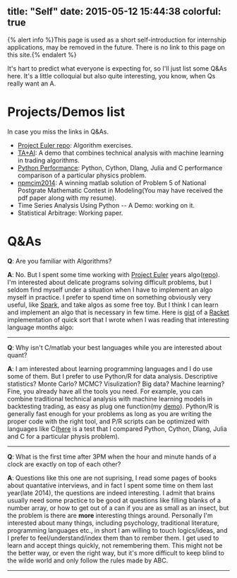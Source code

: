 title: "Self"
date: 2015-05-12 15:44:38
colorful: true
---

{% alert info %}This page is used as a short self-introduction for internship applications, may be removed in the future. There is no link to this page on this site.{% endalert %}

It's hart to predict what everyone is expecting for, so I'll just list some Q&As here. It's a little colloquial but also quite interesting, you know, when Qs really want an A.

# Projects/Demos list

In case you miss the links in Q&As.

- [Project Euler repo](https://github.com/kongscn/euler): Algorithm exercises.
- [TA+AI](http://blog.kongscn.me/2014/11/23/algorithmic-trading-machine-learning.html): A demo that combines technical analysis with machine learning in trading algorithms.
- [Python Performance](http://blog.kongscn.me/2014/11/10/cython-performance.html): Python, Cython, Dlang, Julia and C performance comparison of a particular physics problem.
- [npmcim2014](https://github.com/kongscn/npmcim2014): A winning matlab solution of Problem 5 of National Postgrate Mathematic Contest in Modeling(You may have received the pdf paper along with my resume).
- Time Series Analysis Using Python -- A Demo: working on it.
- Statistical Arbitrage: Working paper.


# Q&As

**Q**: Are you familiar with Algorithms?

**A**: No. But I spent some time working with [Project Euler](http://projecteuler.net/) years algo([repo](https://github.com/kongscn/euler)). I'm interested about delicate programs solving difficult problems, but I seldom find myself under a situation when I have to implement an algo myself in practice. I prefer to spend time on something obviously very useful, like [Spark](http://spark.apache.org/), and take algos as some free toy. But I think I can learn and implement an algo that is necessary in few time. Here is [gist](https://gist.github.com/kongscn/d47fa9cbe8055faf1114) of a [Racket](http://racket-lang.org) implementation of quick sort that I wrote when I was reading that interesting language months algo:

---

**Q**: Why isn't C/matlab your best languages while you are interested about quant?

**A**: I am interested about learning programming languages and I do use some of them. But I prefer to use Python/R for data analysis. Descriptive statistics? Monte Carlo? MCMC? Visulization? Big data? Machine learning? Fine, you already have all the tools you need. For example, you can combine traditional technical analysis with machine learning models in backtesting trading, as easy as plug one function(my [demo](http://blog.kongscn.me/2014/11/23/algorithmic-trading-machine-learning.html)). Python/R is generally fast enough for your problems as long as you are writing the proper code with the right tool, and P/R scripts can be optimized with languages like C([here](http://blog.kongscn.me/2014/11/10/cython-performance.html) is a test that I compared Python, Cython, Dlang, Julia and C for a particular physis problem).

---

**Q**: What is the first time after 3PM when the hour and minute hands of a clock are exactly on top of each other?

**A**: Questions like this one are not suprising, I read some pages of books about quantative interviews, and in fact I spent some time on them last year(late 2014), the questions are indeed interesting. I admit that brains usually need some practice to be good at questions like filling blanks of a number array, or how to get out of a can if you are as small as an insect, but the problem is there are **more** interesting things around. Personally I'm interested about many things, including psychology, traditional literature, programming languages etc., in short I am willing to touch logics/ideas, and I prefer to feel/understand/index them than to rember them. I get used to learn and accept things quickly, not remembering them. This might not be the better way, or even the right way, but it's more difficult to keep blind to the wilde world and only follow the rules made by ABC.

---

